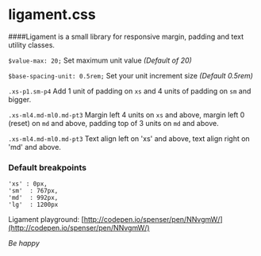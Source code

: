 # ligament.css
####Ligament is a small library for responsive margin, padding and text utility classes.

`$value-max: 20;` Set maximum unit value  *(Default of 20)*

`$base-spacing-unit: 0.5rem;` Set your unit increment size *(Default 0.5rem)*



`.xs-p1.sm-p4`
Add 1 unit of padding on `xs` and 4 units of padding on `sm` and bigger.


`.xs-ml4.md-ml0.md-pt3`
Margin left 4 units on `xs` and above, margin left 0 (reset) on `md` and above, padding top of 3 units on `md` and above.


`.xs-ml4.md-ml0.md-pt3`
Text align left on 'xs' and above, text align right on 'md' and above.




### Default breakpoints
```
'xs' : 0px,
'sm'  : 767px,
'md'  : 992px,
'lg'  : 1200px
```


Ligament playground: [http://codepen.io/spenser/pen/NNvgmW/](http://codepen.io/spenser/pen/NNvgmW/)


*Be happy*

